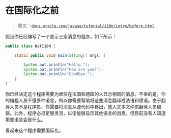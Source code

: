 # 在国际化之前

> 原文：[`docs.oracle.com/javase/tutorial/i18n/intro/before.html`](https://docs.oracle.com/javase/tutorial/i18n/intro/before.html)

假设你已经编写了一个显示三条消息的程序，如下所示：

```java
public class NotI18N {

    static public void main(String[] args) {

        System.out.println("Hello.");
        System.out.println("How are you?");
        System.out.println("Goodbye.");
    }
}

```

你已经决定这个程序需要为居住在法国和德国的人显示相同的消息。不幸的是，你的编程人员不懂多种语言，所以你需要帮助将这些消息翻译成法语和德语。由于翻译人员不是程序员，你需要将消息从源代码中移出，放入文本文件供翻译人员编辑。此外，程序必须足够灵活，以便能够显示其他语言的消息，但目前没有人知道那些语言会是什么。

看起来这个程序需要国际化。
